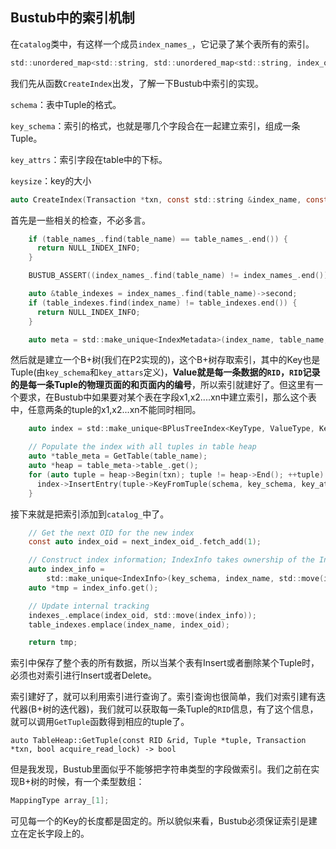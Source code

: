 ## **Bustub中的索引机制**

在`catalog`类中，有这样一个成员`index_names_`，它记录了某个表所有的索引。

```c
std::unordered_map<std::string, std::unordered_map<std::string, index_oid_t>> index_names_;
```

我们先从函数`CreateIndex`出发，了解一下Bustub中索引的实现。

`schema`：表中Tuple的格式。

`key_schema`：索引的格式，也就是哪几个字段合在一起建立索引，组成一条Tuple。

`key_attrs`：索引字段在table中的下标。

`keysize`：key的大小

```c
auto CreateIndex(Transaction *txn, const std::string &index_name, const std::string &table_name, const Schema &schema,const Schema &key_schema, const std::vector<uint32_t> &key_attrs, std::size_t keysize, HashFunction<KeyType> hash_function) -> IndexInfo *;
```



首先是一些相关的检查，不必多言。

```c
    if (table_names_.find(table_name) == table_names_.end()) {
      return NULL_INDEX_INFO;
    }

    BUSTUB_ASSERT((index_names_.find(table_name) != index_names_.end()), "Broken Invariant");

    auto &table_indexes = index_names_.find(table_name)->second;
    if (table_indexes.find(index_name) != table_indexes.end()) {
      return NULL_INDEX_INFO;
    }

    auto meta = std::make_unique<IndexMetadata>(index_name, table_name, &schema, key_attr
```



然后就是建立一个B+树(我们在P2实现的)，这个B+树存取索引，其中的Key也是Tuple(由`key_schema`和`key_attars`定义)，**Value就是每一条数据的`RID`，`RID`记录的是每一条Tuple的物理页面的和页面内的编号**，所以索引就建好了。但这里有一个要求，在Bustub中如果要对某个表在字段x1,x2....xn中建立索引，那么这个表中，任意两条的tuple的x1,x2...xn不能同时相同。

```c
    auto index = std::make_unique<BPlusTreeIndex<KeyType, ValueType, KeyComparator>>(std::move(meta), bpm_);

    // Populate the index with all tuples in table heap
    auto *table_meta = GetTable(table_name);
    auto *heap = table_meta->table_.get();
    for (auto tuple = heap->Begin(txn); tuple != heap->End(); ++tuple) {
      index->InsertEntry(tuple->KeyFromTuple(schema, key_schema, key_attrs), tuple->GetRid(), txn);
    }
```



接下来就是把索引添加到`catalog_`中了。

```c
    // Get the next OID for the new index
    const auto index_oid = next_index_oid_.fetch_add(1);

    // Construct index information; IndexInfo takes ownership of the Index itself
    auto index_info =
        std::make_unique<IndexInfo>(key_schema, index_name, std::move(index), index_oid, table_name, keysize);
    auto *tmp = index_info.get();

    // Update internal tracking
    indexes_.emplace(index_oid, std::move(index_info));
    table_indexes.emplace(index_name, index_oid);

    return tmp;
```



索引中保存了整个表的所有数据，所以当某个表有Insert或者删除某个Tuple时，必须也对索引进行Insert或者Delete。

索引建好了，就可以利用索引进行查询了。索引查询也很简单，我们对索引建有迭代器(B+树的迭代器)，我们就可以获取每一条Tuple的`RID`信息，有了这个信息，就可以调用`GetTuple`函数得到相应的tuple了。

```
auto TableHeap::GetTuple(const RID &rid, Tuple *tuple, Transaction *txn, bool acquire_read_lock) -> bool
```



但是我发现，Bustub里面似乎不能够把字符串类型的字段做索引。我们之前在实现B+树的时候，有一个柔型数组：

```c
MappingType array_[1];
```

可见每一个的Key的长度都是固定的。所以貌似来看，Bustub必须保证索引是建立在定长字段上的。

